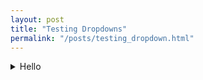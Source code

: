 ```yaml
---
layout: post
title: "Testing Dropdowns"
permalink: "/posts/testing_dropdown.html"
---
```


<details>
<summary>Hello</summary>
<br>
Hello.
</details>

